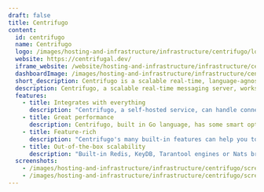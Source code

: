 ```yaml
---
draft: false
title: Centrifugo
content:
  id: centrifugo
  name: Centrifugo
  logo: /images/hosting-and-infrastructure/infrastructure/centrifugo/logo.png
  website: https://centrifugal.dev/
  iframe_website: /website/hosting-and-infrastructure/infrastructure/centrifugo
  dashboardImage: /images/hosting-and-infrastructure/infrastructure/centrifugo/screenshot-1.jpg
  short_description: Centrifugo is a scalable real-time, language-agnostic messaging server.
  description: Centrifugo, a scalable real-time messaging server, works in conjunction with whatever programming language your application uses on frontend or backend sides. Centrifugo broadcasts the event to all connected clients subscribed to the event channel. In brief, Centrifugo is a user-facing PUB/SUB server.
  features:
    - title: Integrates with everything
      description: "Centrifugo, a self-hosted service, can handle connections over a variety of real-time transports and provides a simple publish API. It integrates well with any application. There's no need to change an application architecture to introduce real-time features; you just let Centrifugo deal with persistent connections."
    - title: Great performance
      description: Centrifugo, built in Go language, has some smart optimizations inside. It performs very well; a test stand, with 1m WebSocket connections, showed that about 30m messages per minute (500k messages per second) would be delivered to connected clients and latency would not be greater than 200ms in 99 percentile.
    - title: Feature-rich
      description: "Centrifugo's many built-in features can help you to build an attractive real-time application in a short time. Centrifugo provides different types of subscriptions, hot channel history, instant presence and RPC calls. There is also the option to proxy connection events to the application backend over HTTP or GRPC."
    - title: Out-of-the-box scalability
      description: "Built-in Redis, KeyDB, Tarantool engines or Nats broker make it possible to scale connections over different machines. With consistent sharding of Redis, KeyDB and Tarantool, it's possible to handle millions of active connections with reasonable hardware requirements."
  screenshots:
    - /images/hosting-and-infrastructure/infrastructure/centrifugo/screenshot-1.jpg
    - /images/hosting-and-infrastructure/infrastructure/centrifugo/screenshot-2.jpg
---
```

